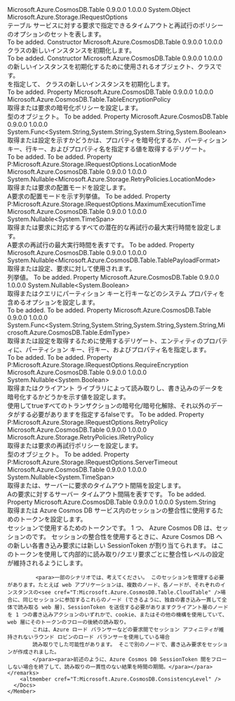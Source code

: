 <Type Name="TableRequestOptions" FullName="Microsoft.Azure.CosmosDB.Table.TableRequestOptions">
  <TypeSignature Language="C#" Value="public sealed class TableRequestOptions : Microsoft.Azure.Storage.IRequestOptions" />
  <TypeSignature Language="ILAsm" Value=".class public auto ansi sealed beforefieldinit TableRequestOptions extends System.Object implements class Microsoft.Azure.Storage.IRequestOptions" />
  <TypeSignature Language="DocId" Value="T:Microsoft.Azure.CosmosDB.Table.TableRequestOptions" />
  <TypeSignature Language="VB.NET" Value="Public NotInheritable Class TableRequestOptions&#xA;Implements IRequestOptions" />
  <TypeSignature Language="F#" Value="type TableRequestOptions = class&#xA;    interface IRequestOptions" />
  <AssemblyInfo>
    <AssemblyName>Microsoft.Azure.CosmosDB.Table</AssemblyName>
    <AssemblyVersion>0.9.0.0</AssemblyVersion>
    <AssemblyVersion>1.0.0.0</AssemblyVersion>
  </AssemblyInfo>
  <Base>
    <BaseTypeName>System.Object</BaseTypeName>
  </Base>
  <Interfaces>
    <Interface>
      <InterfaceName>Microsoft.Azure.Storage.IRequestOptions</InterfaceName>
    </Interface>
  </Interfaces>
  <Docs>
    <summary>
            テーブル サービスに対する要求で指定できるタイムアウトと再試行のポリシーのオプションのセットを表します。
            </summary>
    <remarks>To be added.</remarks>
  </Docs>
  <Members>
    <Member MemberName=".ctor">
      <MemberSignature Language="C#" Value="public TableRequestOptions ();" />
      <MemberSignature Language="ILAsm" Value=".method public hidebysig specialname rtspecialname instance void .ctor() cil managed" />
      <MemberSignature Language="DocId" Value="M:Microsoft.Azure.CosmosDB.Table.TableRequestOptions.#ctor" />
      <MemberSignature Language="VB.NET" Value="Public Sub New ()" />
      <MemberType>Constructor</MemberType>
      <AssemblyInfo>
        <AssemblyName>Microsoft.Azure.CosmosDB.Table</AssemblyName>
        <AssemblyVersion>0.9.0.0</AssemblyVersion>
        <AssemblyVersion>1.0.0.0</AssemblyVersion>
      </AssemblyInfo>
      <Parameters />
      <Docs>
        <summary>
            <see cref="T:Microsoft.Azure.CosmosDB.Table.TableRequestOptions" /> クラスの新しいインスタンスを初期化します。
            </summary>
        <remarks>To be added.</remarks>
      </Docs>
    </Member>
    <Member MemberName=".ctor">
      <MemberSignature Language="C#" Value="public TableRequestOptions (Microsoft.Azure.CosmosDB.Table.TableRequestOptions other);" />
      <MemberSignature Language="ILAsm" Value=".method public hidebysig specialname rtspecialname instance void .ctor(class Microsoft.Azure.CosmosDB.Table.TableRequestOptions other) cil managed" />
      <MemberSignature Language="DocId" Value="M:Microsoft.Azure.CosmosDB.Table.TableRequestOptions.#ctor(Microsoft.Azure.CosmosDB.Table.TableRequestOptions)" />
      <MemberSignature Language="VB.NET" Value="Public Sub New (other As TableRequestOptions)" />
      <MemberSignature Language="F#" Value="new Microsoft.Azure.CosmosDB.Table.TableRequestOptions : Microsoft.Azure.CosmosDB.Table.TableRequestOptions -&gt; Microsoft.Azure.CosmosDB.Table.TableRequestOptions" Usage="new Microsoft.Azure.CosmosDB.Table.TableRequestOptions other" />
      <MemberType>Constructor</MemberType>
      <AssemblyInfo>
        <AssemblyName>Microsoft.Azure.CosmosDB.Table</AssemblyName>
        <AssemblyVersion>0.9.0.0</AssemblyVersion>
        <AssemblyVersion>1.0.0.0</AssemblyVersion>
      </AssemblyInfo>
      <Parameters>
        <Parameter Name="other" Type="Microsoft.Azure.CosmosDB.Table.TableRequestOptions" />
      </Parameters>
      <Docs>
        <param name="other"><see cref="T:Microsoft.Azure.CosmosDB.Table.TableRequestOptions" />の新しいインスタンスを初期化するために使用されるオブジェクト、<see cref="T:Microsoft.Azure.CosmosDB.Table.TableRequestOptions" />クラスです。</param>
        <summary>
            <see cref="T:Microsoft.Azure.CosmosDB.Table.TableRequestOptions" /> を指定して、<see cref="T:Microsoft.Azure.CosmosDB.Table.TableRequestOptions" /> クラスの新しいインスタンスを初期化します。
            </summary>
        <remarks>To be added.</remarks>
      </Docs>
    </Member>
    <Member MemberName="EncryptionPolicy">
      <MemberSignature Language="C#" Value="public Microsoft.Azure.CosmosDB.Table.TableEncryptionPolicy EncryptionPolicy { get; set; }" />
      <MemberSignature Language="ILAsm" Value=".property instance class Microsoft.Azure.CosmosDB.Table.TableEncryptionPolicy EncryptionPolicy" />
      <MemberSignature Language="DocId" Value="P:Microsoft.Azure.CosmosDB.Table.TableRequestOptions.EncryptionPolicy" />
      <MemberSignature Language="VB.NET" Value="Public Property EncryptionPolicy As TableEncryptionPolicy" />
      <MemberSignature Language="F#" Value="member this.EncryptionPolicy : Microsoft.Azure.CosmosDB.Table.TableEncryptionPolicy with get, set" Usage="Microsoft.Azure.CosmosDB.Table.TableRequestOptions.EncryptionPolicy" />
      <MemberType>Property</MemberType>
      <AssemblyInfo>
        <AssemblyName>Microsoft.Azure.CosmosDB.Table</AssemblyName>
        <AssemblyVersion>0.9.0.0</AssemblyVersion>
        <AssemblyVersion>1.0.0.0</AssemblyVersion>
      </AssemblyInfo>
      <ReturnValue>
        <ReturnType>Microsoft.Azure.CosmosDB.Table.TableEncryptionPolicy</ReturnType>
      </ReturnValue>
      <Docs>
        <summary>
            取得または要求の暗号化ポリシーを設定します。
            </summary>
        <value><see cref="P:Microsoft.Azure.CosmosDB.Table.TableRequestOptions.EncryptionPolicy" /> 型のオブジェクト。</value>
        <remarks>To be added.</remarks>
      </Docs>
    </Member>
    <Member MemberName="EncryptionResolver">
      <MemberSignature Language="C#" Value="public Func&lt;string,string,string,bool&gt; EncryptionResolver { get; set; }" />
      <MemberSignature Language="ILAsm" Value=".property instance class System.Func`4&lt;string, string, string, bool&gt; EncryptionResolver" />
      <MemberSignature Language="DocId" Value="P:Microsoft.Azure.CosmosDB.Table.TableRequestOptions.EncryptionResolver" />
      <MemberSignature Language="VB.NET" Value="Public Property EncryptionResolver As Func(Of String, String, String, Boolean)" />
      <MemberSignature Language="F#" Value="member this.EncryptionResolver : Func&lt;string, string, string, bool&gt; with get, set" Usage="Microsoft.Azure.CosmosDB.Table.TableRequestOptions.EncryptionResolver" />
      <MemberType>Property</MemberType>
      <AssemblyInfo>
        <AssemblyName>Microsoft.Azure.CosmosDB.Table</AssemblyName>
        <AssemblyVersion>0.9.0.0</AssemblyVersion>
        <AssemblyVersion>1.0.0.0</AssemblyVersion>
      </AssemblyInfo>
      <ReturnValue>
        <ReturnType>System.Func&lt;System.String,System.String,System.String,System.Boolean&gt;</ReturnType>
      </ReturnValue>
      <Docs>
        <summary>
            取得または設定を示すかどうかは、プロパティを暗号化するか、パーティション キー、行キー、およびプロパティ名を指定する値を取得するデリゲート。 
            </summary>
        <value>To be added.</value>
        <remarks>To be added.</remarks>
      </Docs>
    </Member>
    <Member MemberName="LocationMode">
      <MemberSignature Language="C#" Value="public Nullable&lt;Microsoft.Azure.Storage.RetryPolicies.LocationMode&gt; LocationMode { get; set; }" />
      <MemberSignature Language="ILAsm" Value=".property instance valuetype System.Nullable`1&lt;valuetype Microsoft.Azure.Storage.RetryPolicies.LocationMode&gt; LocationMode" />
      <MemberSignature Language="DocId" Value="P:Microsoft.Azure.CosmosDB.Table.TableRequestOptions.LocationMode" />
      <MemberSignature Language="VB.NET" Value="Public Property LocationMode As Nullable(Of LocationMode)" />
      <MemberSignature Language="F#" Value="member this.LocationMode : Nullable&lt;Microsoft.Azure.Storage.RetryPolicies.LocationMode&gt; with get, set" Usage="Microsoft.Azure.CosmosDB.Table.TableRequestOptions.LocationMode" />
      <MemberType>Property</MemberType>
      <Implements>
        <InterfaceMember>P:Microsoft.Azure.Storage.IRequestOptions.LocationMode</InterfaceMember>
      </Implements>
      <AssemblyInfo>
        <AssemblyName>Microsoft.Azure.CosmosDB.Table</AssemblyName>
        <AssemblyVersion>0.9.0.0</AssemblyVersion>
        <AssemblyVersion>1.0.0.0</AssemblyVersion>
      </AssemblyInfo>
      <ReturnValue>
        <ReturnType>System.Nullable&lt;Microsoft.Azure.Storage.RetryPolicies.LocationMode&gt;</ReturnType>
      </ReturnValue>
      <Docs>
        <summary>
            取得または要求の配置モードを設定します。
            </summary>
        <value>A<see cref="T:Microsoft.Azure.Storage.RetryPolicies.LocationMode" />要求の配置モードを示す列挙値。</value>
        <remarks>To be added.</remarks>
      </Docs>
    </Member>
    <Member MemberName="MaximumExecutionTime">
      <MemberSignature Language="C#" Value="public Nullable&lt;TimeSpan&gt; MaximumExecutionTime { get; set; }" />
      <MemberSignature Language="ILAsm" Value=".property instance valuetype System.Nullable`1&lt;valuetype System.TimeSpan&gt; MaximumExecutionTime" />
      <MemberSignature Language="DocId" Value="P:Microsoft.Azure.CosmosDB.Table.TableRequestOptions.MaximumExecutionTime" />
      <MemberSignature Language="VB.NET" Value="Public Property MaximumExecutionTime As Nullable(Of TimeSpan)" />
      <MemberSignature Language="F#" Value="member this.MaximumExecutionTime : Nullable&lt;TimeSpan&gt; with get, set" Usage="Microsoft.Azure.CosmosDB.Table.TableRequestOptions.MaximumExecutionTime" />
      <MemberType>Property</MemberType>
      <Implements>
        <InterfaceMember>P:Microsoft.Azure.Storage.IRequestOptions.MaximumExecutionTime</InterfaceMember>
      </Implements>
      <AssemblyInfo>
        <AssemblyName>Microsoft.Azure.CosmosDB.Table</AssemblyName>
        <AssemblyVersion>0.9.0.0</AssemblyVersion>
        <AssemblyVersion>1.0.0.0</AssemblyVersion>
      </AssemblyInfo>
      <ReturnValue>
        <ReturnType>System.Nullable&lt;System.TimeSpan&gt;</ReturnType>
      </ReturnValue>
      <Docs>
        <summary>
            取得または要求に対応するすべての潜在的な再試行の最大実行時間を設定します。
            </summary>
        <value>A<see cref="T:System.TimeSpan" />要求の再試行の最大実行時間を表すです。</value>
        <remarks>To be added.</remarks>
      </Docs>
    </Member>
    <Member MemberName="PayloadFormat">
      <MemberSignature Language="C#" Value="public Nullable&lt;Microsoft.Azure.CosmosDB.Table.TablePayloadFormat&gt; PayloadFormat { get; set; }" />
      <MemberSignature Language="ILAsm" Value=".property instance valuetype System.Nullable`1&lt;valuetype Microsoft.Azure.CosmosDB.Table.TablePayloadFormat&gt; PayloadFormat" />
      <MemberSignature Language="DocId" Value="P:Microsoft.Azure.CosmosDB.Table.TableRequestOptions.PayloadFormat" />
      <MemberSignature Language="VB.NET" Value="Public Property PayloadFormat As Nullable(Of TablePayloadFormat)" />
      <MemberSignature Language="F#" Value="member this.PayloadFormat : Nullable&lt;Microsoft.Azure.CosmosDB.Table.TablePayloadFormat&gt; with get, set" Usage="Microsoft.Azure.CosmosDB.Table.TableRequestOptions.PayloadFormat" />
      <MemberType>Property</MemberType>
      <AssemblyInfo>
        <AssemblyName>Microsoft.Azure.CosmosDB.Table</AssemblyName>
        <AssemblyVersion>0.9.0.0</AssemblyVersion>
        <AssemblyVersion>1.0.0.0</AssemblyVersion>
      </AssemblyInfo>
      <ReturnValue>
        <ReturnType>System.Nullable&lt;Microsoft.Azure.CosmosDB.Table.TablePayloadFormat&gt;</ReturnType>
      </ReturnValue>
      <Docs>
        <summary>
            取得または設定、<see cref="T:Microsoft.Azure.CosmosDB.Table.TablePayloadFormat" />要求に対して使用されます。
            </summary>
        <value><see cref="T:Microsoft.Azure.CosmosDB.Table.TablePayloadFormat" /> 列挙値。</value>
        <remarks>To be added.</remarks>
      </Docs>
    </Member>
    <Member MemberName="ProjectSystemProperties">
      <MemberSignature Language="C#" Value="public Nullable&lt;bool&gt; ProjectSystemProperties { get; set; }" />
      <MemberSignature Language="ILAsm" Value=".property instance valuetype System.Nullable`1&lt;bool&gt; ProjectSystemProperties" />
      <MemberSignature Language="DocId" Value="P:Microsoft.Azure.CosmosDB.Table.TableRequestOptions.ProjectSystemProperties" />
      <MemberSignature Language="VB.NET" Value="Public Property ProjectSystemProperties As Nullable(Of Boolean)" />
      <MemberSignature Language="F#" Value="member this.ProjectSystemProperties : Nullable&lt;bool&gt; with get, set" Usage="Microsoft.Azure.CosmosDB.Table.TableRequestOptions.ProjectSystemProperties" />
      <MemberType>Property</MemberType>
      <AssemblyInfo>
        <AssemblyName>Microsoft.Azure.CosmosDB.Table</AssemblyName>
        <AssemblyVersion>0.9.0.0</AssemblyVersion>
        <AssemblyVersion>1.0.0.0</AssemblyVersion>
      </AssemblyInfo>
      <ReturnValue>
        <ReturnType>System.Nullable&lt;System.Boolean&gt;</ReturnType>
      </ReturnValue>
      <Docs>
        <summary>
            取得またはクエリにパーティション キーと行キーなどのシステム プロパティを含めるオプションを設定します。
            </summary>
        <value>To be added.</value>
        <remarks>To be added.</remarks>
      </Docs>
    </Member>
    <Member MemberName="PropertyResolver">
      <MemberSignature Language="C#" Value="public Func&lt;string,string,string,string,Microsoft.Azure.CosmosDB.Table.EdmType&gt; PropertyResolver { get; set; }" />
      <MemberSignature Language="ILAsm" Value=".property instance class System.Func`5&lt;string, string, string, string, valuetype Microsoft.Azure.CosmosDB.Table.EdmType&gt; PropertyResolver" />
      <MemberSignature Language="DocId" Value="P:Microsoft.Azure.CosmosDB.Table.TableRequestOptions.PropertyResolver" />
      <MemberSignature Language="VB.NET" Value="Public Property PropertyResolver As Func(Of String, String, String, String, EdmType)" />
      <MemberSignature Language="F#" Value="member this.PropertyResolver : Func&lt;string, string, string, string, Microsoft.Azure.CosmosDB.Table.EdmType&gt; with get, set" Usage="Microsoft.Azure.CosmosDB.Table.TableRequestOptions.PropertyResolver" />
      <MemberType>Property</MemberType>
      <AssemblyInfo>
        <AssemblyName>Microsoft.Azure.CosmosDB.Table</AssemblyName>
        <AssemblyVersion>0.9.0.0</AssemblyVersion>
        <AssemblyVersion>1.0.0.0</AssemblyVersion>
      </AssemblyInfo>
      <ReturnValue>
        <ReturnType>System.Func&lt;System.String,System.String,System.String,System.String,Microsoft.Azure.CosmosDB.Table.EdmType&gt;</ReturnType>
      </ReturnValue>
      <Docs>
        <summary>
            取得または設定を取得するために使用するデリゲート、<see cref="T:Microsoft.Azure.CosmosDB.Table.EdmType" />エンティティのプロパティに、パーティション キー、行キー、およびプロパティ名を指定します。 
            </summary>
        <value>To be added.</value>
        <remarks>To be added.</remarks>
      </Docs>
    </Member>
    <Member MemberName="RequireEncryption">
      <MemberSignature Language="C#" Value="public Nullable&lt;bool&gt; RequireEncryption { get; set; }" />
      <MemberSignature Language="ILAsm" Value=".property instance valuetype System.Nullable`1&lt;bool&gt; RequireEncryption" />
      <MemberSignature Language="DocId" Value="P:Microsoft.Azure.CosmosDB.Table.TableRequestOptions.RequireEncryption" />
      <MemberSignature Language="VB.NET" Value="Public Property RequireEncryption As Nullable(Of Boolean)" />
      <MemberSignature Language="F#" Value="member this.RequireEncryption : Nullable&lt;bool&gt; with get, set" Usage="Microsoft.Azure.CosmosDB.Table.TableRequestOptions.RequireEncryption" />
      <MemberType>Property</MemberType>
      <Implements>
        <InterfaceMember>P:Microsoft.Azure.Storage.IRequestOptions.RequireEncryption</InterfaceMember>
      </Implements>
      <AssemblyInfo>
        <AssemblyName>Microsoft.Azure.CosmosDB.Table</AssemblyName>
        <AssemblyVersion>0.9.0.0</AssemblyVersion>
        <AssemblyVersion>1.0.0.0</AssemblyVersion>
      </AssemblyInfo>
      <ReturnValue>
        <ReturnType>System.Nullable&lt;System.Boolean&gt;</ReturnType>
      </ReturnValue>
      <Docs>
        <summary>
            取得またはクライアント ライブラリによって読み取りし、書き込みのデータを暗号化するかどうかを示す値を設定します。
            </summary>
        <value>使用して<c>true</c>すべてのトランザクションの暗号化/暗号化解除、それ以外のデータがする必要がありますを指定する<c>false</c>です。</value>
        <remarks>To be added.</remarks>
      </Docs>
    </Member>
    <Member MemberName="RetryPolicy">
      <MemberSignature Language="C#" Value="public Microsoft.Azure.Storage.RetryPolicies.IRetryPolicy RetryPolicy { get; set; }" />
      <MemberSignature Language="ILAsm" Value=".property instance class Microsoft.Azure.Storage.RetryPolicies.IRetryPolicy RetryPolicy" />
      <MemberSignature Language="DocId" Value="P:Microsoft.Azure.CosmosDB.Table.TableRequestOptions.RetryPolicy" />
      <MemberSignature Language="VB.NET" Value="Public Property RetryPolicy As IRetryPolicy" />
      <MemberSignature Language="F#" Value="member this.RetryPolicy : Microsoft.Azure.Storage.RetryPolicies.IRetryPolicy with get, set" Usage="Microsoft.Azure.CosmosDB.Table.TableRequestOptions.RetryPolicy" />
      <MemberType>Property</MemberType>
      <Implements>
        <InterfaceMember>P:Microsoft.Azure.Storage.IRequestOptions.RetryPolicy</InterfaceMember>
      </Implements>
      <AssemblyInfo>
        <AssemblyName>Microsoft.Azure.CosmosDB.Table</AssemblyName>
        <AssemblyVersion>0.9.0.0</AssemblyVersion>
        <AssemblyVersion>1.0.0.0</AssemblyVersion>
      </AssemblyInfo>
      <ReturnValue>
        <ReturnType>Microsoft.Azure.Storage.RetryPolicies.IRetryPolicy</ReturnType>
      </ReturnValue>
      <Docs>
        <summary>
            取得または要求の再試行ポリシーを設定します。
            </summary>
        <value><see cref="T:Microsoft.Azure.Storage.RetryPolicies.IRetryPolicy" /> 型のオブジェクト。</value>
        <remarks>To be added.</remarks>
      </Docs>
    </Member>
    <Member MemberName="ServerTimeout">
      <MemberSignature Language="C#" Value="public Nullable&lt;TimeSpan&gt; ServerTimeout { get; set; }" />
      <MemberSignature Language="ILAsm" Value=".property instance valuetype System.Nullable`1&lt;valuetype System.TimeSpan&gt; ServerTimeout" />
      <MemberSignature Language="DocId" Value="P:Microsoft.Azure.CosmosDB.Table.TableRequestOptions.ServerTimeout" />
      <MemberSignature Language="VB.NET" Value="Public Property ServerTimeout As Nullable(Of TimeSpan)" />
      <MemberSignature Language="F#" Value="member this.ServerTimeout : Nullable&lt;TimeSpan&gt; with get, set" Usage="Microsoft.Azure.CosmosDB.Table.TableRequestOptions.ServerTimeout" />
      <MemberType>Property</MemberType>
      <Implements>
        <InterfaceMember>P:Microsoft.Azure.Storage.IRequestOptions.ServerTimeout</InterfaceMember>
      </Implements>
      <AssemblyInfo>
        <AssemblyName>Microsoft.Azure.CosmosDB.Table</AssemblyName>
        <AssemblyVersion>0.9.0.0</AssemblyVersion>
        <AssemblyVersion>1.0.0.0</AssemblyVersion>
      </AssemblyInfo>
      <ReturnValue>
        <ReturnType>System.Nullable&lt;System.TimeSpan&gt;</ReturnType>
      </ReturnValue>
      <Docs>
        <summary>
            取得または、サーバーに要求のタイムアウト間隔を設定します。
            </summary>
        <value>A<see cref="T:System.TimeSpan" />の要求に対するサーバー タイムアウト間隔を表すです。</value>
        <remarks>To be added.</remarks>
      </Docs>
    </Member>
    <Member MemberName="SessionToken">
      <MemberSignature Language="C#" Value="public string SessionToken { get; set; }" />
      <MemberSignature Language="ILAsm" Value=".property instance string SessionToken" />
      <MemberSignature Language="DocId" Value="P:Microsoft.Azure.CosmosDB.Table.TableRequestOptions.SessionToken" />
      <MemberSignature Language="VB.NET" Value="Public Property SessionToken As String" />
      <MemberSignature Language="F#" Value="member this.SessionToken : string with get, set" Usage="Microsoft.Azure.CosmosDB.Table.TableRequestOptions.SessionToken" />
      <MemberType>Property</MemberType>
      <AssemblyInfo>
        <AssemblyName>Microsoft.Azure.CosmosDB.Table</AssemblyName>
        <AssemblyVersion>0.9.0.0</AssemblyVersion>
        <AssemblyVersion>1.0.0.0</AssemblyVersion>
      </AssemblyInfo>
      <ReturnValue>
        <ReturnType>System.String</ReturnType>
      </ReturnValue>
      <Docs>
        <summary>
            取得または Azure Cosmos DB サービス内のセッションの整合性に使用するためのトークンを設定します。
            </summary>
        <value>
            セッションで使用するためのトークンです。
            </value>
        <remarks>
            1 つ、 <see cref="T:Microsoft.Azure.CosmosDB.ConsistencyLevel" /> Azure Cosmos DB は、セッションのです。  
            <para>セッションの整合性を使用するときに、Azure Cosmos DB への新しい各書き込み要求には新しい SessionToken が割り当てられます。
            <see cref="T:Microsoft.Azure.CosmosDB.Table.CloudTable" />はこのトークンを使用して内部的に読み取り/クエリ要求ごとに整合性レベルの設定が維持されるようにします。
            
             <para>一部のシナリオでは、考えてください。 このセッションを管理する必要があります。たとえば web アプリケーションは、複数のノード、各ノードが、それぞれのインスタンスの<see cref="T:Microsoft.Azure.CosmosDB.Table.CloudTable" />場合に、同じセッションに参加するこれらのノード (できるように、独自の書き込み一貫して全体で読み取る web 層)、SessionToken を送信する必要がありますクライアント層のノードを 1 つの書き込みアクションのいずれかで、cookie、またはその他の機構を使用していて、web 層にそのトークンのフローの後続の読み取り。
            これは、Azure ロード バランサーなどの要求間でセッション アフィニティが維持されないラウンド ロビンのロード バランサーを使用している場合  
            読み取りでした可能性があります。 そこで別のノードで、書き込み要求をセッションが作成されました。 
            </para><para>前述のように、Azure Cosmos DB SessionToken 間をフローしない場合を終了して、読み取りの一貫性のない結果を時間の期間。</para></para></remarks>
        <altmember cref="T:Microsoft.Azure.CosmosDB.ConsistencyLevel" />
      </Docs>
    </Member>
  </Members>
</Type>